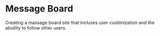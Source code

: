 # Message Board

Creating a massage board site that incluses user custimization and the abuility to follow other users.
